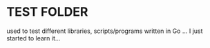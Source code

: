 # TEST FOLDER

used to test different libraries, scripts/programs
written in Go ... I just started to learn it...    
